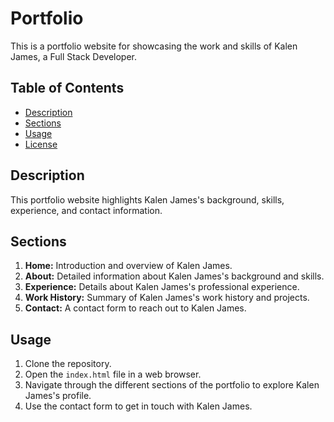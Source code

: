 # Portfolio

This is a portfolio website for showcasing the work and skills of Kalen James, a Full Stack Developer.

## Table of Contents
- [Description](#description)
- [Sections](#sections)
- [Usage](#usage)
- [License](#license)

## Description
This portfolio website highlights Kalen James's background, skills, experience, and contact information.

## Sections
1. **Home:** Introduction and overview of Kalen James.
2. **About:** Detailed information about Kalen James's background and skills.
3. **Experience:** Details about Kalen James's professional experience.
4. **Work History:** Summary of Kalen James's work history and projects.
5. **Contact:** A contact form to reach out to Kalen James.

## Usage
1. Clone the repository.
2. Open the `index.html` file in a web browser.
3. Navigate through the different sections of the portfolio to explore Kalen James's profile.
4. Use the contact form to get in touch with Kalen James.
